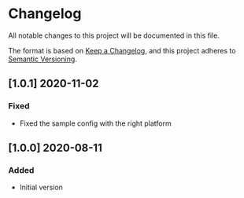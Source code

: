 # Changelog
All notable changes to this project will be documented in this file.

The format is based on [Keep a Changelog](https://keepachangelog.com/en/1.0.0/),
and this project adheres to [Semantic Versioning](https://semver.org/spec/v2.0.0.html).

## [1.0.1] 2020-11-02

### Fixed
- Fixed the sample config with the right platform


## [1.0.0] 2020-08-11

### Added
- Initial version 
